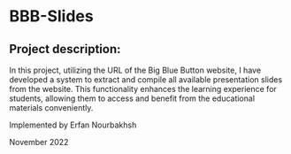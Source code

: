 # BBB-Slides

## Project description:

In this project, utilizing the URL of the Big Blue Button website, I have developed a system to extract and compile all available presentation slides from the website. This functionality enhances the learning experience for students, allowing them to access and benefit from the educational materials conveniently.

Implemented by Erfan Nourbakhsh

November 2022
